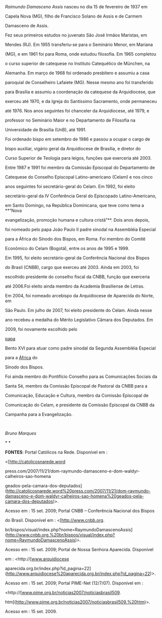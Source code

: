 

 



*Raimundo Damasceno Assis* nasceu no dia 15 de fevereiro de 1937 em

Capela Nova (MG), filho de Francisco Solano de Assis e de Carmem

Damasceno de Assis.



Fez seus primeiros estudos no juvenato São José Irmãos Maristas, em

Mendes (RJ). Em 1955 transferiu-se para o Seminário Menor, em Mariana

(MG), e em 1961 foi para Roma, onde estudou filosofia. Em 1965 completou

o curso superior de catequese no Instituto Catequético de München, na

Alemanha. Em março de 1968 foi ordenado presbítero e assumiu a casa

paroquial de Conselheiro Lafaiete (MG). Nesse mesmo ano foi transferido

para Brasília e assumiu a coordenação da catequese da Arquidiocese, que

exerceu até 1970, e da Igreja do Santíssimo Sacramento, onde permaneceu

até 1976. Nos anos seguintes foi chanceler da Arquidiocese, até 1979, e

professor no Seminário Maior e no Departamento de Filosofia na

Universidade de Brasília (UnB), até 1991.



Foi ordenado bispo em setembro de 1986 e passou a ocupar o cargo de

bispo auxiliar, vigário geral da Arquidiocese de Brasília, e diretor do

Curso Superior de Teologia para leigos, funções que exerceria até 2003.

Entre 1987 e 1991 foi membro da Comissão Episcopal do Departamento de

Catequese do Conselho Episcopal Latino-americano (Celam) e nos cinco

anos seguintes foi secretário-geral do Celam. Em 1992, foi eleito

secretário-geral da IV Conferência Geral do Episcopado Latino-Americano,

em Santo Domingo, na República Dominicana, que teve como tema a **“Nova

evangelização, promoção humana e cultura cristã”**. Dois anos depois,

foi nomeado pelo papa João Paulo II padre sinodal na Assembléia Especial

para a África do Sínodo dos Bispos, em Roma. Foi membro do Comitê

Econômico do Celam (Bogotá), entre os anos de 1995 e 1999.



Em 1995, foi eleito secretário-geral da Conferência Nacional dos Bispos

do Brasil (CNBB), cargo que exerceu até 2003. Ainda em 2003, foi

escolhido presidente do conselho fiscal da CNBB, função que exerceria

até 2006.Foi eleito ainda membro da Academia Brasiliense de Letras.



Em 2004, foi nomeado arcebispo da Arquidiocese de Aparecida do Norte, em

São Paulo. Em julho de 2007, foi eleito presidente do Celam. Ainda nesse

ano recebeu a medalha do Mérito Legislativo Câmara dos Deputados. Em

2009, foi novamente escolhido pelo

[papa](http://pt.wikipedia.org/wiki/Papa_Bento_XVI "Papa Bento XVI")

Bento XVI para atuar como padre sinodal da Segunda Assembléia Especial

para a [África](http://pt.wikipedia.org/wiki/%C3%81frica "África") do

Sínodo dos Bispos.



Foi ainda membro do Pontifício Conselho para as Comunicações Sociais da

Santa Sé, membro da Comissão Episcopal de Pastoral da CNBB para a

Comunicação, Educação e Cultura, membro da Comissão Episcopal de

Comunicação do Celam, e presidente da Comissão Episcopal da CNBB da

Campanha para a Evangelização.



 



*Bruno Marques*



* *



**FONTES**: Portal Católicos na Rede. Disponível em :

\<[http://catolicosnarede.word

press.com/2007/11/21/dom-raymundo-damasceno-e-dom-waldyr-calheiros-sao-homena

geados-pela-camara-dos-deputados](http://catolicosnarede.word%20press.com/2007/11/21/dom-raymundo-damasceno-e-dom-waldyr-calheiros-sao-homena%20geados-pela-camara-dos-deputados)\>.

Acesso em : 15 set. 2009; Portal CNBB – Conferência Nacional dos Bispos

do Brasil. Disponível em : \<[http://www.cnbb.org.

br/bispos/visual/index.php?nome=RaymundoDamascenoAssis](http://www.cnbb.org.%20br/bispos/visual/index.php?nome=RaymundoDamascenoAssis)\>.

Acesso em : 15 set. 2009; Portal de Nossa Senhora Aparecida. Disponível

em : \<http://[www.arquidiocese

aparecida.org.br/index.php?id\_pagina=22](http://www.arquidiocese%20aparecida.org.br/index.php?id_pagina=22)\>.

Acesso em : 15 set. 2009; Portal PIME-Net (12/7/07). Disponível em :

\<http://[www.pime.org.br/noticias2007/noticiasbrasil509.

htm](http://www.pime.org.br/noticias2007/noticiasbrasil509.%20htm)\>.

Acesso em : 15 set. 2009.



 

